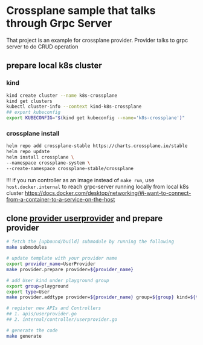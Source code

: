 # Crossplane sample that talks through Grpc Server

That project is an example for crossplane provider. Provider talks to grpc server to do CRUD operation

## prepare local k8s cluster

### kind

```bash
kind create cluster --name k8s-crossplane
kind get clusters
kubectl cluster-info --context kind-k8s-crossplane
## export kubeconfig
export KUBECONFIG="$(kind get kubeconfig --name='k8s-crossplane')"
```

### crossplane install

```bash
helm repo add crossplane-stable https://charts.crossplane.io/stable
helm repo update
helm install crossplane \
--namespace crossplane-system \
--create-namespace crossplane-stable/crossplane
```

!!! if you run controller as an image instead of `make run`, use `host.docker.internal` to reach grpc-server running locally from local k8s cluster https://docs.docker.com/desktop/networking/#i-want-to-connect-from-a-container-to-a-service-on-the-host

## clone [provider userprovider](https://github.com/crossplane/provider-userprovider) and prepare provider

```bash
# fetch the [upbound/build] submodule by running the following
make submodules

# update template with your provider name
export provider_name=UserProvider
make provider.prepare provider=${provider_name}

# add User kind under playground group
export group=playground
export type=User
make provider.addtype provider=${provider_name} group=${group} kind=${type}

# register new APIs and Controllers
## 1. apis/userprovider.go
## 2. internal/controller/userprovider.go

# generate the code
make generate
```
